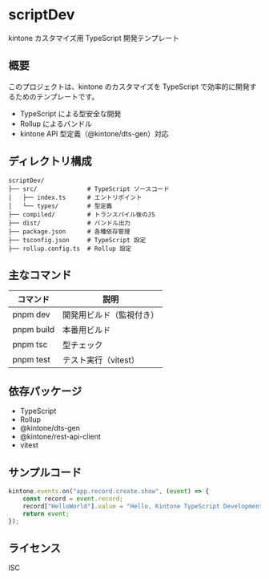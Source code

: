 # scriptDev

kintone カスタマイズ用 TypeScript 開発テンプレート

## 概要

このプロジェクトは、kintone のカスタマイズを TypeScript で効率的に開発するためのテンプレートです。

- TypeScript による型安全な開発
- Rollup によるバンドル
- kintone API 型定義（@kintone/dts-gen）対応

## ディレクトリ構成

```
scriptDev/
├── src/              # TypeScript ソースコード
│   ├── index.ts      # エントリポイント
│   └── types/        # 型定義
├── compiled/         # トランスパイル後のJS
├── dist/             # バンドル出力
├── package.json      # 各種依存管理
├── tsconfig.json     # TypeScript 設定
├── rollup.config.ts  # Rollup 設定
```

## 主なコマンド

| コマンド   | 説明                     |
| ---------- | ------------------------ |
| pnpm dev   | 開発用ビルド（監視付き） |
| pnpm build | 本番用ビルド             |
| pnpm tsc   | 型チェック               |
| pnpm test  | テスト実行（vitest）     |

## 依存パッケージ

- TypeScript
- Rollup
- @kintone/dts-gen
- @kintone/rest-api-client
- vitest

## サンプルコード

```typescript
kintone.events.on("app.record.create.show", (event) => {
	const record = event.record;
	record["HelloWorld"].value = "Hello, Kintone TypeScript Development!";
	return event;
});
```

## ライセンス

ISC
